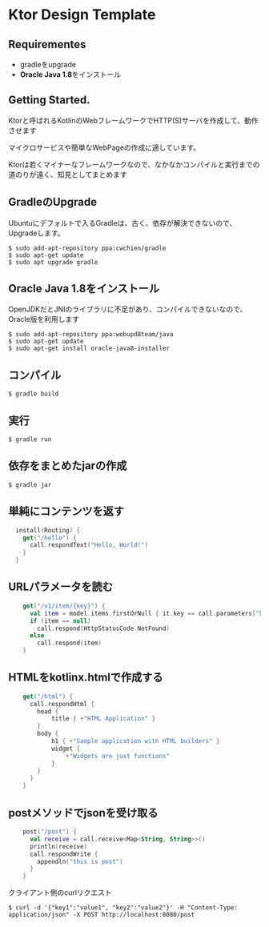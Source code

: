 # Ktor Design Template

## Requirementes
- gradleをupgrade
- **Oracle Java 1.8**をインストール

## Getting Started.
Ktorと呼ばれるKotlinのWebフレームワークでHTTP(S)サーバを作成して、動作させます  

マイクロサービスや簡単なWebPageの作成に適しています。  

Ktorは若くマイナーなフレームワークなので、なかなかコンパイルと実行までの道のりが遠く、知見としてまとめます

## GradleのUpgrade
Ubuntuにデフォルトで入るGradleは、古く、依存が解決できないので、Upgradeします。
```console
$ sudo add-apt-repository ppa:cwchien/gradle
$ sudo apt-get update
$ sudo apt upgrade gradle
```

## Oracle Java 1.8をインストール
OpenJDKだとJNIのライブラリに不足があり、コンパイルできないなので、Oracle版を利用します
```console
$ sudo add-apt-repository ppa:webupd8team/java
$ sudo apt-get update
$ sudo apt-get install oracle-java8-installer
```

## コンパイル
```console
$ gradle build
```

## 実行
```console
$ gradle run
```

## 依存をまとめたjarの作成
```console
$ gradle jar
```

## 単純にコンテンツを返す
```kotlin
  install(Routing) {
    get("/hello") {
      call.respondText("Hello, World!")
    }
  }
```

## URLパラメータを読む
```kotlin
    get("/v1/item/{key}") {
      val item = model.items.firstOrNull { it.key == call.parameters["key"] }
      if (item == null)
        call.respond(HttpStatusCode.NotFound)
      else
        call.respond(item)
    }
```

## HTMLをkotlinx.htmlで作成する
```kotlin
    get("/html") {
      call.respondHtml {
        head {
            title { +"HTML Application" }
        }
        body {
            h1 { +"Sample application with HTML builders" }
            widget {
                +"Widgets are just functions"
            }
        }
      }
    }
```

## postメソッドでjsonを受け取る
```kotlin
    post("/post") {
      val receive = call.receive<Map<String, String>>()
      println(receive)
      call.respondWrite {
        appendln("this is post")
      }
    }
```
クライアント側のcurlリクエスト
```console
$ curl -d '{"key1":"value1", "key2":"value2"}' -H "Content-Type: application/json" -X POST http://localhost:8080/post
```
